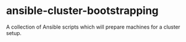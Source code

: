 # ansible-cluster-bootstrapping
A collection of Ansible scripts which will prepare machines for a cluster setup.
